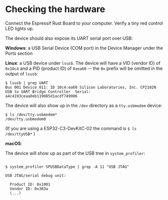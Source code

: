 # Checking the hardware

Connect the Espressif Rust Board to your computer. Verify a tiny red control LED lights up.

The device should also expose its UART serial port over USB:

**Windows**: a USB Serial Device (COM port) in the Device Manager under the Ports section

**Linux**: a USB device under `lsusb`. The device will have a VID (vendor ID) of `0x10c4` and a PID (product ID) of `0xea60` -- the `0x` prefix will be omitted in the output of `lsusb`:

``` console
$ lsusb | grep UART
Bus 001 Device 011: ID 10c4:ea60 Silicon Laboratories, Inc. CP2102N USB to UART Bridge Controller  Serial: a4c4193ceaa0eb119085d1acdf749906
```

The device will also show up in the `/dev` directory as a `tty.usbmodem` device:

``` console
$ ls /dev/tty.usbmodem*
/dev/tty.usbmodem0
```

(If you are using a ESP32-C3-DevKitC-02 the command is `$ ls /dev/ttyUSB*` )

**macOS**:

The device will show up as part of the USB tree in `system_profiler`:

```console

$ system_profiler SPUSBDataType | grep -A 11 "USB JTAG"

USB JTAG/serial debug unit:

  Product ID: 0x1001
  Vendor ID: 0x303a
  (...)
```
